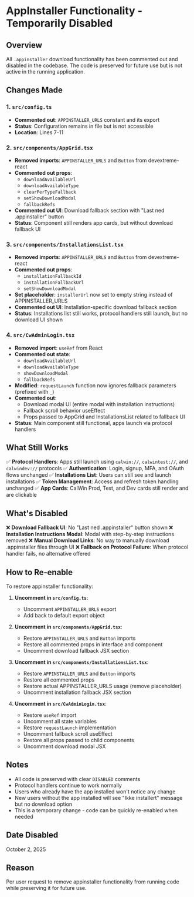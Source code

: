 # AppInstaller Functionality - Temporarily Disabled

## Overview
All `.appinstaller` download functionality has been commented out and disabled in the codebase. The code is preserved for future use but is not active in the running application.

## Changes Made

### 1. `src/config.ts`
- **Commented out**: `APPINSTALLER_URLS` constant and its export
- **Status**: Configuration remains in file but is not accessible
- **Location**: Lines 7-11

### 2. `src/components/AppGrid.tsx`
- **Removed imports**: `APPINSTALLER_URLS` and `Button` from devextreme-react
- **Commented out props**: 
  - `downloadAvailableUrl`
  - `downloadAvailableType`
  - `clearPerTypeFallback`
  - `setShowDownloadModal`
  - `fallbackRefs`
- **Commented out UI**: Download fallback section with "Last ned .appinstaller" button
- **Status**: Component still renders app cards, but without download fallback UI

### 3. `src/components/InstallationsList.tsx`
- **Removed imports**: `APPINSTALLER_URLS` and `Button` from devextreme-react
- **Commented out props**:
  - `installationFallbackId`
  - `installationFallbackUrl`
  - `setShowDownloadModal`
- **Set placeholder**: `installerUrl` now set to empty string instead of APPINSTALLER_URLS
- **Commented out UI**: Installation-specific download fallback section
- **Status**: Installations list still works, protocol handlers still launch, but no download UI shown

### 4. `src/CwAdminLogin.tsx`
- **Removed import**: `useRef` from React
- **Commented out state**:
  - `downloadAvailableUrl`
  - `downloadAvailableType`
  - `showDownloadModal`
  - `fallbackRefs`
- **Modified**: `requestLaunch` function now ignores fallback parameters (prefixed with `_`)
- **Commented out**:
  - Download modal UI (entire modal with installation instructions)
  - Fallback scroll behavior useEffect
  - Props passed to AppGrid and InstallationsList related to fallback UI
- **Status**: Main component still functional, apps launch via protocol handlers

## What Still Works

✅ **Protocol Handlers**: Apps still launch using `calwin://`, `calwintest://`, and `calwindev://` protocols
✅ **Authentication**: Login, signup, MFA, and OAuth flows unchanged
✅ **Installations List**: Users can still see and launch installations
✅ **Token Management**: Access and refresh token handling unchanged
✅ **App Cards**: CalWin Prod, Test, and Dev cards still render and are clickable

## What's Disabled

❌ **Download Fallback UI**: No "Last ned .appinstaller" button shown
❌ **Installation Instructions Modal**: Modal with step-by-step instructions removed
❌ **Manual Download Links**: No way to manually download .appinstaller files through UI
❌ **Fallback on Protocol Failure**: When protocol handler fails, no alternative offered

## How to Re-enable

To restore appinstaller functionality:

1. **Uncomment in `src/config.ts`**:
   - Uncomment `APPINSTALLER_URLS` export
   - Add back to default export object

2. **Uncomment in `src/components/AppGrid.tsx`**:
   - Restore `APPINSTALLER_URLS` and `Button` imports
   - Restore all commented props in interface and component
   - Uncomment download fallback JSX section

3. **Uncomment in `src/components/InstallationsList.tsx`**:
   - Restore `APPINSTALLER_URLS` and `Button` imports
   - Restore all commented props
   - Restore actual APPINSTALLER_URLS usage (remove placeholder)
   - Uncomment installation fallback JSX section

4. **Uncomment in `src/CwAdminLogin.tsx`**:
   - Restore `useRef` import
   - Uncomment all state variables
   - Restore `requestLaunch` implementation
   - Uncomment fallback scroll useEffect
   - Restore all props passed to child components
   - Uncomment download modal JSX

## Notes

- All code is preserved with clear `DISABLED` comments
- Protocol handlers continue to work normally
- Users who already have the app installed won't notice any change
- New users without the app installed will see "Ikke installert" message but no download option
- This is a temporary change - code can be quickly re-enabled when needed

## Date Disabled
October 2, 2025

## Reason
Per user request to remove appinstaller functionality from running code while preserving it for future use.
